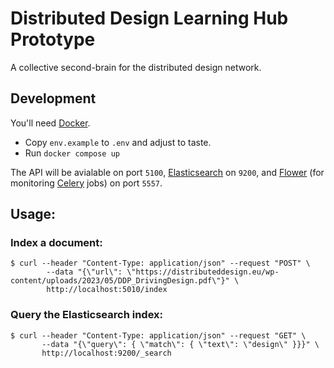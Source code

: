 # Distributed Design Learning Hub Prototype

A collective second-brain for the distributed design network.

## Development

You'll need [Docker](https://www.docker.com/).

- Copy `env.example` to `.env` and adjust to taste.
- Run `docker compose up`

The API will be avialable on port `5100`, [Elasticsearch](https://www.elastic.co/elasticsearch) on `9200`, and [Flower](https://flower.readthedocs.io/en/latest/) (for monitoring [Celery](https://docs.celeryq.dev/en/stable/#) jobs) on port `5557`.


## Usage:

### Index a document:

```
$ curl --header "Content-Type: application/json" --request "POST" \
        --data "{\"url\": \"https://distributeddesign.eu/wp-content/uploads/2023/05/DDP_DrivingDesign.pdf\"}" \
        http://localhost:5010/index
```

### Query the Elasticsearch index:

```
$ curl --header "Content-Type: application/json" --request "GET" \
       --data "{\"query\": { \"match\": { \"text\": \"design\" }}}" \
       http://localhost:9200/_search

```
